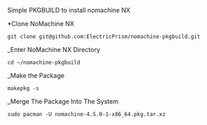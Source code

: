 Simple PKGBUILD to install nomachine NX

*Clone NoMachine NX
```
git clone git@github.com:ElectricPrism/nomachine-pkgbuild.git
```

_Enter NoMachine NX Directory
```
cd ~/nomachine-pkgbuild
```

_Make the Package
```
makepkg -s
```

_Merge The Package Into The System
```
sudo pacman -U nomachine-4.5.0-1-x86_64.pkg.tar.xz
```
